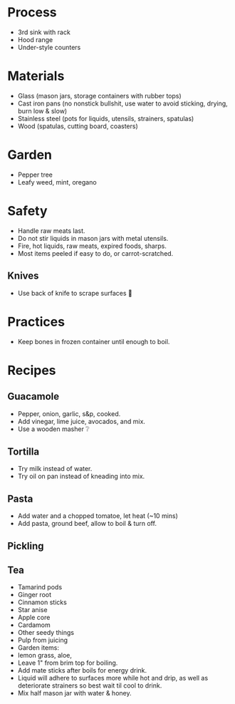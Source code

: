 # Process
- 3rd sink with rack
- Hood range
- Under-style counters
# Materials
- Glass (mason jars, storage containers with rubber tops)
- Cast iron pans (no nonstick bullshit, use water to avoid sticking, drying, burn low & slow)
- Stainless steel (pots for liquids, utensils, strainers, spatulas)
- Wood (spatulas, cutting board, coasters)

# Garden
- Pepper tree
- Leafy weed, mint, oregano

# Safety
- Handle raw meats last.
- Do not stir liquids in mason jars with metal utensils.
- Fire, hot liquids, raw meats, expired foods, sharps.
- Most items peeled if easy to do, or carrot-scratched.


## Knives
- Use back of knife to scrape surfaces 🦺


# Practices
- Keep bones in frozen container until enough to boil.


# Recipes

## Guacamole
- Pepper, onion, garlic, s&p, cooked.
- Add vinegar, lime juice, avocados, and mix.
- Use a wooden masher ❔

## Tortilla
- Try milk instead of water.
- Try oil on pan instead of kneading into mix.

## Pasta
- Add water and a chopped tomatoe, let heat (~10 mins)
- Add pasta, ground beef, allow to boil & turn off.

## Pickling

## Tea
- Tamarind pods
- Ginger root
- Cinnamon sticks
- Star anise
- Apple core
- Cardamom
- Other seedy things
- Pulp from juicing
- Garden items: 
- lemon grass, aloe,
- Leave 1" from brim top for boiling.
- Add mate sticks after boils for energy drink.
- Liquid will adhere to surfaces more while hot and drip, as well as deteriorate strainers so best wait til cool to drink.
- Mix half mason jar with water & honey.